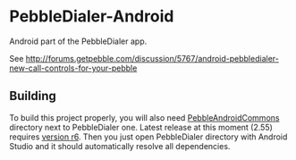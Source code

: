 PebbleDialer-Android
====================

Android part of the PebbleDialer app.

See http://forums.getpebble.com/discussion/5767/android-pebbledialer-new-call-controls-for-your-pebble

## Building

To build this project properly, you will also need [PebbleAndroidCommons](https://github.com/matejdro/PebbleAndroidCommons) directory next to PebbleDialer one. Latest release at this moment (2.55) requires [version r6](https://github.com/matejdro/PebbleAndroidCommons/tree/r6).  Then you just open PebbleDialer directory with Android Studio and it should automatically resolve all dependencies.